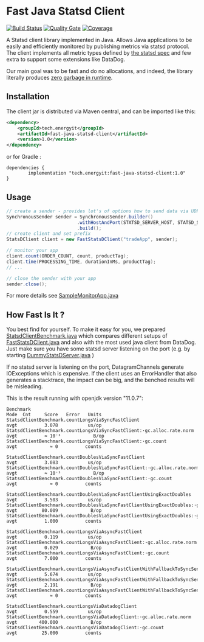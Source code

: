 # Fast Java Statsd Client

[![Build Status](https://travis-ci.org/energyIt/fast-java-statsd-client.svg?branch=master)](https://travis-ci.org/energyIt/fast-java-statsd-client)
[![Quality Gate](https://sonarcloud.io/api/project_badges/measure?project=tech.energyit%3Afast-java-statsd-client&metric=alert_status)](https://sonarcloud.io/dashboard?id=tech.energyit%3Afast-java-statsd-client)
[![Coverage](https://sonarcloud.io/api/project_badges/measure?project=tech.energyit%3Afast-java-statsd-client&metric=coverage)](https://sonarcloud.io/dashboard?id=tech.energyit%3Afast-java-statsd-client)

A Statsd client library implemented in Java. 
Allows Java applications to be easily and efficiently monitored by publishing metrics via statsd protocol.
The client implements all metric types defined by [the statsd spec](https://github.com/b/statsd_spec) and few extra to support some extensions like DataDog.

Our main goal was to be fast and do no allocations, and indeed, the library literally produces [zero garbage in runtime](#How-Fast-Is-It).

## Installation

The client jar is distributed via Maven central, and can be imported like this:
```xml
<dependency>
    <groupId>tech.energyit</groupId>
    <artifactId>fast-java-statsd-client</artifactId>
    <version>1.0</version>
</dependency>
```

or for Gradle :
```
dependencies {
        implementation "tech.energyit:fast-java-statsd-client:1.0"
}
```

## Usage

```java
// create a sender - provides lot's of options how to send data via UDP, but this is likely the best for you:
SynchronousSender sender = SynchronousSender.builder()
                          .withHostAndPort(STATSD_SERVER_HOST, STATSD_SERVER_PORT)
                          .build();
// create client and set prefix
StatsDClient client = new FastStatsDClient("tradeApp", sender);

// monitor your app
client.count(ORDER_COUNT, count, productTag);
client.time(PROCESSING_TIME, durationInMs, productTag);
// ...  

// close the sender with your app
sender.close();
```

For more details see [SampleMonitorApp.java](./src/test/java/tech/energyit/statsd/samples/SampleMonitorApp.java)

## How Fast Is It ?
You best find for yourself. To make it easy for you, we prepared [StatsdClientBenchmark.java](./src/test/java/tech/energyit/statsd/jmh/StatsdClientBenchmark.java) 
which compares different setups of [FastStatsDClient.java](./src/main/java/tech/energyit/statsd/FastStatsDClient.java) and also with the most used java client from DataDog.
Just make sure you have some statsd server listening on the port (e.g. by starting  [DummyStatsDServer.java](./src/test/java/tech/energyit/statsd/utils/DummyStatsDServer.java) )

If no statsd server is listening on the port, DatagramChannels generate IOExceptions which is expensive. 
If the client uses an ErrorHandler that also generates a stacktrace, the impact can be big, and the benched results will be misleading.

This is the result running with openjdk version "11.0.7":
```
Benchmark                                                                                       Mode  Cnt     Score   Error   Units
StatsdClientBenchmark.countLongsViaSyncFastClient                                               avgt          3.078           us/op
StatsdClientBenchmark.countLongsViaSyncFastClient:·gc.alloc.rate.norm                           avgt          ≈ 10⁻³            B/op
StatsdClientBenchmark.countLongsViaSyncFastClient:·gc.count                                     avgt            ≈ 0          counts

StatsdClientBenchmark.countDoublesViaSyncFastClient                                             avgt          3.083           us/op
StatsdClientBenchmark.countDoublesViaSyncFastClient:·gc.alloc.rate.norm                         avgt          ≈ 10⁻³            B/op
StatsdClientBenchmark.countDoublesViaSyncFastClient:·gc.count                                   avgt            ≈ 0          counts

StatsdClientBenchmark.countDoublesViaSyncFastClientUsingExactDoubles                            avgt          3.503           us/op
StatsdClientBenchmark.countDoublesViaSyncFastClientUsingExactDoubles:·gc.alloc.rate.norm        avgt         80.009            B/op
StatsdClientBenchmark.countDoublesViaSyncFastClientUsingExactDoubles:·gc.count                  avgt          1.000          counts

StatsdClientBenchmark.countLongsViaAsyncFastClient                                              avgt          0.119           us/op
StatsdClientBenchmark.countLongsViaAsyncFastClient:·gc.alloc.rate.norm                          avgt          0.029            B/op
StatsdClientBenchmark.countLongsViaAsyncFastClient:·gc.count                                    avgt          7.000          counts

StatsdClientBenchmark.countLongsViaAsyncFastClientWithFallbackToSyncSender                      avgt          5.674           us/op
StatsdClientBenchmark.countLongsViaAsyncFastClientWithFallbackToSyncSender:·gc.alloc.rate.norm  avgt          2.191            B/op
StatsdClientBenchmark.countLongsViaAsyncFastClientWithFallbackToSyncSender:·gc.count            avgt            ≈ 0          counts

StatsdClientBenchmark.countLongsViaDatadogClient                                                avgt          0.559           us/op
StatsdClientBenchmark.countLongsViaDatadogClient:·gc.alloc.rate.norm                            avgt        400.000            B/op
StatsdClientBenchmark.countLongsViaDatadogClient:·gc.count                                      avgt         25.000          counts
```
